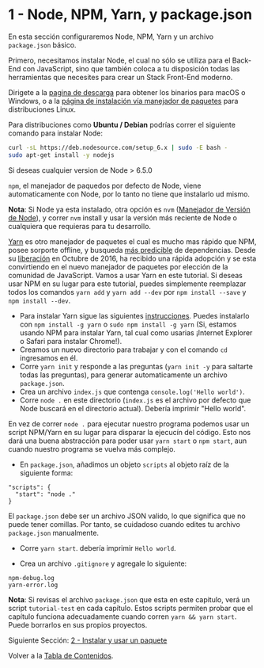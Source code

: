 # 1 - Node, NPM, Yarn, y package.json

En esta sección configuraremos Node, NPM, Yarn y un archivo `package.json` básico.

Primero, necesitamos instalar Node, el cual no sólo se utiliza para el Back-End con JavaScript, sino que también coloca a tu disposición todas las herramientas que necesites para crear un Stack Front-End moderno.

Dirigete a la [pagina de descarga](https://nodejs.org/en/download/current/) para obtener los binarios para macOS o Windows, o a la [página de instalación vía manejador de paquetes](https://nodejs.org/en/download/package-manager/) para distribuciones Linux.

Para distribuciones como **Ubuntu / Debian** podrías correr el siguiente comando para instalar Node:

```bash
curl -sL https://deb.nodesource.com/setup_6.x | sudo -E bash -
sudo apt-get install -y nodejs
```
Si deseas cualquier version de Node > 6.5.0

`npm`, el manejador de paquedos por defecto de Node, viene automaticamente con Node, por lo tanto no tiene que instalarlo ud mismo.

**Nota**: Si Node ya esta instalado, otra opción es `nvm` ([Manejador de Versión de Node](https://github.com/creationix/nvm)), y correr `nvm` install y usar la versión más reciente de Node o cualquiera que requieras para tu desarrollo.

[Yarn](https://yarnpkg.com/) es otro manejador de paquetes el cual es mucho mas rápido que NPM, posee sorporte offline, y busqueda [más predicible](https://yarnpkg.com/en/docs/yarn-lock) de dependencias. Desde su [liberación](https://code.facebook.com/posts/1840075619545360) en Octubre de 2016, ha recibido una rápida adopción y se esta convirtiendo en el nuevo manejador de paquetes por elección de la comunidad de JavaScript. Vamos a usar Yarn en este tutorial. Si deseas usar NPM en su lugar para este tutorial, puedes simplemente reemplazar todos los comandos `yarn add` y `yarn add --dev` por `npm install --save` y `npm install --dev`.

- Para instalar Yarn sigue las siguientes [instrucciones](https://yarnpkg.com/en/docs/install). Puedes instalarlo con `npm install -g yarn` o `sudo npm install -g yarn` (Si, estamos usando NPM para instalar Yarn, tal cual como usarias ¡Internet Explorer o Safari para instalar Chrome!).
- Creamos un nuevo directorio para trabajar y con el comando `cd` ingresamos en él.
- Corre `yarn init` y responde a las preguntas (`yarn init -y` para saltarte todas las preguntas), para generar automaticamente un archivo `package.json`.
- Crea un archivo `index.js` que contenga `console.log('Hello world')`.
- Corre `node .`  en este directorio (`index.js` es el archivo por defecto que Node buscará en el directorio actual). Debería imprimir "Hello world".

En vez de correr `node .`  para ejecutar nuestro programa podemos usar un script NPM/Yarn en su lugar para disparar la ejecucín del código. Esto nos dará una buena abstracción para poder usar `yarn start` o `npm start`, aun cuando nuestro programa se vuelva más complejo.

- En `package.json`, añadimos un objeto `scripts` al objeto raíz de la siguiente forma:

```
"scripts": {
  "start": "node ."
}
```

El `package.json` debe ser un archivo JSON valido, lo que significa que no puede tener comillas. Por tanto, se cuidadoso cuando edites tu archivo `package.json` manualmente.

- Corre `yarn start`. debería imprimir `Hello world`.

- Crea un archivo `.gitignore` y agregale lo siguiente:

```
npm-debug.log
yarn-error.log
```

**Nota**: Si revisas el archivo `package.json` que esta en este capitulo, verá un script `tutorial-test` en cada capítulo. Estos scripts permiten probar que el capítulo funciona adecuadamente cuando corren `yarn && yarn start`. Puede borrarlos en sus propios proyectos.

Siguiente Sección: [2 - Instalar y usar un paquete](/tutorial/2-packages)

Volver a la [Tabla de Contenidos](https://github.com/AlexR1712/js-stack-from-scratch).

